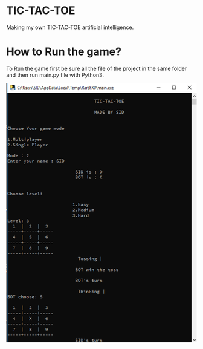 # TIC-TAC-TOE
Making my own TIC-TAC-TOE artificial intelligence.


# How to Run the game?
To Run the game first be sure all the file of the project in the same folder and then run main.py file with Python3.

![Screen shot](ss/screencapture.png)
